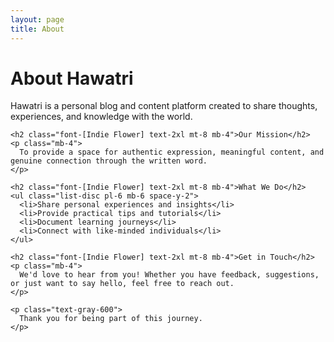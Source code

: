 ```yaml
---
layout: page
title: About
---
```


<div class="max-w-3xl mx-auto">
  <h1 class="font-[Indie Flower] text-3xl mb-6">About Hawatri</h1>
  
  <div class="prose max-w-none">
    <p class="mb-4">
      Hawatri is a personal blog and content platform created to share thoughts, experiences, and knowledge with the world.
    </p>
    
    <h2 class="font-[Indie Flower] text-2xl mt-8 mb-4">Our Mission</h2>
    <p class="mb-4">
      To provide a space for authentic expression, meaningful content, and genuine connection through the written word.
    </p>
    
    <h2 class="font-[Indie Flower] text-2xl mt-8 mb-4">What We Do</h2>
    <ul class="list-disc pl-6 mb-6 space-y-2">
      <li>Share personal experiences and insights</li>
      <li>Provide practical tips and tutorials</li>
      <li>Document learning journeys</li>
      <li>Connect with like-minded individuals</li>
    </ul>
    
    <h2 class="font-[Indie Flower] text-2xl mt-8 mb-4">Get in Touch</h2>
    <p class="mb-4">
      We'd love to hear from you! Whether you have feedback, suggestions, or just want to say hello, feel free to reach out.
    </p>
    
    <p class="text-gray-600">
      Thank you for being part of this journey.
    </p>
  </div>
</div>
